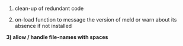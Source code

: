 1) clean-up of redundant code

2) on-load function to message the version of meld or warn about its absence
  if not installed

**3) allow / handle file-names with spaces**
